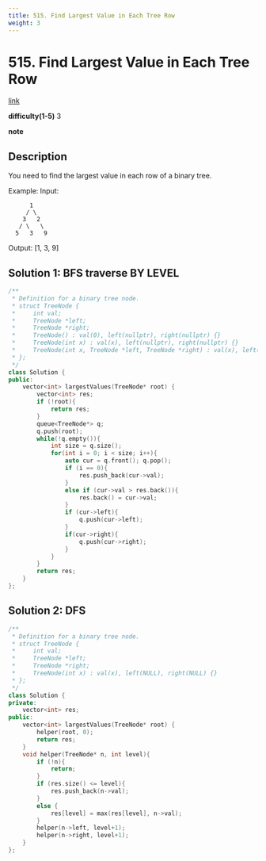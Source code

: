 ```yaml
---
title: 515. Find Largest Value in Each Tree Row
weight: 3
---
```

# 515. Find Largest Value in Each Tree Row
[link](https://leetcode.com/problems/find-largest-value-in-each-tree-row/)

**difficulty(1-5)**
3

**note**

## Description
You need to find the largest value in each row of a binary tree.

Example:
Input: 

          1
         / \
        3   2
       / \   \  
      5   3   9 

Output: [1, 3, 9]

## Solution 1: BFS traverse BY LEVEL
```c++
/**
 * Definition for a binary tree node.
 * struct TreeNode {
 *     int val;
 *     TreeNode *left;
 *     TreeNode *right;
 *     TreeNode() : val(0), left(nullptr), right(nullptr) {}
 *     TreeNode(int x) : val(x), left(nullptr), right(nullptr) {}
 *     TreeNode(int x, TreeNode *left, TreeNode *right) : val(x), left(left), right(right) {}
 * };
 */
class Solution {
public:
    vector<int> largestValues(TreeNode* root) {
        vector<int> res;
        if (!root){
            return res;
        }
        queue<TreeNode*> q;
        q.push(root);
        while(!q.empty()){
            int size = q.size();
            for(int i = 0; i < size; i++){
                auto cur = q.front(); q.pop();
                if (i == 0){
                    res.push_back(cur->val);
                }
                else if (cur->val > res.back()){
                    res.back() = cur->val;
                }
                if (cur->left){
                    q.push(cur->left);
                }
                if(cur->right){
                    q.push(cur->right);
                }
            }
        }
        return res;
    }
};
```

## Solution 2: DFS
```c++
/**
 * Definition for a binary tree node.
 * struct TreeNode {
 *     int val;
 *     TreeNode *left;
 *     TreeNode *right;
 *     TreeNode(int x) : val(x), left(NULL), right(NULL) {}
 * };
 */
class Solution {
private:
    vector<int> res;
public:
    vector<int> largestValues(TreeNode* root) {
        helper(root, 0);
        return res;
    }
    void helper(TreeNode* n, int level){
        if (!n){
            return;
        }
        if (res.size() <= level){
            res.push_back(n->val);
        }
        else {
            res[level] = max(res[level], n->val);
        }
        helper(n->left, level+1);
        helper(n->right, level+1);
    }
};
```